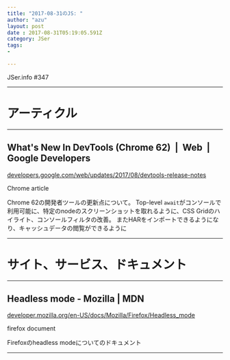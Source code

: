 ```yaml
---
title: "2017-08-31のJS: "
author: "azu"
layout: post
date : 2017-08-31T05:19:05.591Z
category: JSer
tags:
-

---
```


JSer.info #347

----

<h1 class="site-genre">アーティクル</h1>

----

## What's New In DevTools (Chrome 62)  |  Web  |  Google Developers
[developers.google.com/web/updates/2017/08/devtools-release-notes](https://developers.google.com/web/updates/2017/08/devtools-release-notes "What's New In DevTools (Chrome 62)  |  Web  |  Google Developers")
<p class="jser-tags jser-tag-icon"><span class="jser-tag">Chrome</span> <span class="jser-tag">article</span></p>

Chrome 62の開発者ツールの更新点について。
Top-level `await`がコンソールで利用可能に、特定のnodeのスクリーンショットを取れるように、CSS Gridのハイライト、コンソールフィルタの改善。
またHARをインポートできるようになり、キャッシュデータの閲覧ができるように


----
<h1 class="site-genre">サイト、サービス、ドキュメント</h1>

----

## Headless mode - Mozilla | MDN
[developer.mozilla.org/en-US/docs/Mozilla/Firefox/Headless\_mode](https://developer.mozilla.org/en-US/docs/Mozilla/Firefox/Headless_mode "Headless mode - Mozilla | MDN")
<p class="jser-tags jser-tag-icon"><span class="jser-tag">firefox</span> <span class="jser-tag">document</span></p>

Firefoxのheadless modeについてのドキュメント


----
